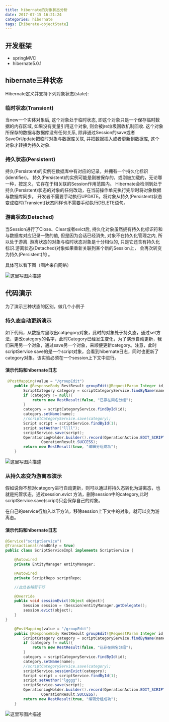 ```yaml
---
title: hibernate的对象状态分析
date: 2017-07-15 16:21:24
categories: hibernate
tags: [hiberate-objectState]
---
```

## 开发框架
- springMVC
- hibernate5.0.1
## hibernate三种状态
Hibernate定义并支持下列对象状态(state):

### 临时状态(Transient)
当new一个实体对象后, 这个对象处于临时状态, 即这个对象只是一个保存临时数据的内存区域, 如果没有变量引用这个对象, 则会被jre垃圾回收机制回收. 这个对象所保存的数据与数据库没有任何关系, 除非通过Session的save或者SaveOrUpdate把临时对象与数据库关联, 并把数据插入或者更新到数据库, 这个对象才转换为持久对象. 

### 持久状态(Persistent)  
持久(Persistent)的实例在数据库中有对应的记录，并拥有一个持久化标识(identifier)。 持久(Persistent)的实例可能是刚被保存的，或刚被加载的，无论哪一种，按定义，它存在于相关联的Session作用范围内。 Hibernate会检测到处于持久(Persistent)状态的对象的任何改动，在当前操作单元执行完毕时将对象数据与数据库同步。 开发者不需要手动执行UPDATE。将对象从持久(Persistent)状态变成临时(Transient)状态同样也不需要手动执行DELETE语句。
<!--more-->
### 游离状态(Detached)  
当Session进行了Close、Clear或者evict后, 持久化对象虽然拥有持久化标识符和与数据库对应记录一致的值, 但是因为会话已经消失, 对象不在持久化管理之内, 所以处于游离. 游离状态的对象与临时状态对象是十分相似的, 只是它还含有持久化标识.游离状态(Detached)对象如果重新关联到某个新的Session上， 会再次转变为持久(Persistent)的 。

具体可以看下图（图片来自网络） 

![这里写图片描述](http://img.blog.csdn.net/20170717145602656)

## 代码演示
为了演示三种状态的区别，做几个小例子

### 持久态自动更新演示
如下代码，从数据库里取出catgegory对象，此时的对象处于持久态，通过set方法，更改category的名字，此时Category已经发生变化，为了演示自动更新，我们采用另一个对象，通过save另一个对象，来顺便更新category。注意，此时scriptService save的是一个script对象，会看到hibernate日志，同时也更新了category对象。该实验必须在一个session上下文中进行。

#### 演示代码和hibernate日志
``` java
 @PostMapping(value = "/groupEdit")
    public @ResponseBody RestResult groupEdit(@RequestParam Integer id, @RequestParam String name){
        ScriptCategory category = scriptCategoryService.findByName(name);
        if (category != null){
            return new RestResult(false, "已存在同名分组");
        }
        category = scriptCategoryService.findById(id);
        category.setName(name);
        //scriptCategoryService.save(category);
        Script script = scriptService.findById(1);
        script.setAuthor("llll");
        scriptService.save(script);
        OperationLogHolder.builder().record(OperationAction.EDIT_SCRIPT_GROUP, "编辑脚本分组: "+ name ,
                OperationResult.SUCCESS);
        return new RestResult(true, "编辑分组成功");
    }
```
![这里写图片描述](http://img.blog.csdn.net/20170717163714111)

### 从持久态变为游离态演示
假如说你不想对category进行自动更新，则可以通过将持久态转化为游离态，也就是托管状态，通过session.evict 方法，删除session中的category,此时scriptService.save(script)只会保存自己的对象。 

在自己的service行加入以下方法，移除session上下文中的对象，就可以变为游离态。

#### 演示代码和hibernate日志
```java
@Service("scriptService")
@Transactional(readOnly = true)
public class ScriptServiceImpl implements ScriptService {

    @Autowired
    private EntityManager entityManager;

    @Autowired
    private ScriptRepo scriptRepo;

    //此处省略若干行  

    @Override
    public void sessionEvict(Object object){
        Session session = (Session)entityManager.getDelegate();
        session.evict(object);
    }
}
```
```java
    @PostMapping(value = "/groupEdit")
    public @ResponseBody RestResult groupEdit(@RequestParam Integer id, @RequestParam String name){
        ScriptCategory category = scriptCategoryService.findByName(name);
        if (category != null){
            return new RestResult(false, "已存在同名分组");
        }
        category = scriptCategoryService.findById(id);
        category.setName(name);
        //scriptCategoryService.save(category);
        scriptService.sessionEvict(category);
        Script script = scriptService.findById(1);
        script.setAuthor("lgggg");
        scriptService.save(script);
        OperationLogHolder.builder().record(OperationAction.EDIT_SCRIPT_GROUP, "编辑脚本分组: "+ name ,
                OperationResult.SUCCESS);
        return new RestResult(true, "编辑分组成功");
    }
```

![这里写图片描述](http://img.blog.csdn.net/20170717163926011)
